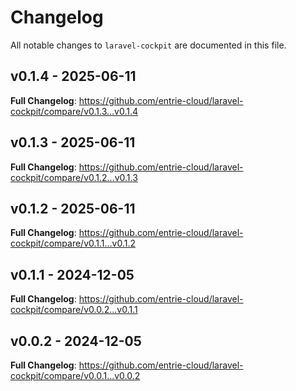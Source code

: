 # Changelog

All notable changes to `laravel-cockpit` are documented in this file.

## v0.1.4 - 2025-06-11

**Full Changelog**: https://github.com/entrie-cloud/laravel-cockpit/compare/v0.1.3...v0.1.4

## v0.1.3 - 2025-06-11

**Full Changelog**: https://github.com/entrie-cloud/laravel-cockpit/compare/v0.1.2...v0.1.3

## v0.1.2 - 2025-06-11

**Full Changelog**: https://github.com/entrie-cloud/laravel-cockpit/compare/v0.1.1...v0.1.2

## v0.1.1 - 2024-12-05

**Full Changelog**: https://github.com/entrie-cloud/laravel-cockpit/compare/v0.0.2...v0.1.1

## v0.0.2 - 2024-12-05

**Full Changelog**: https://github.com/entrie-cloud/laravel-cockpit/compare/v0.0.1...v0.0.2

